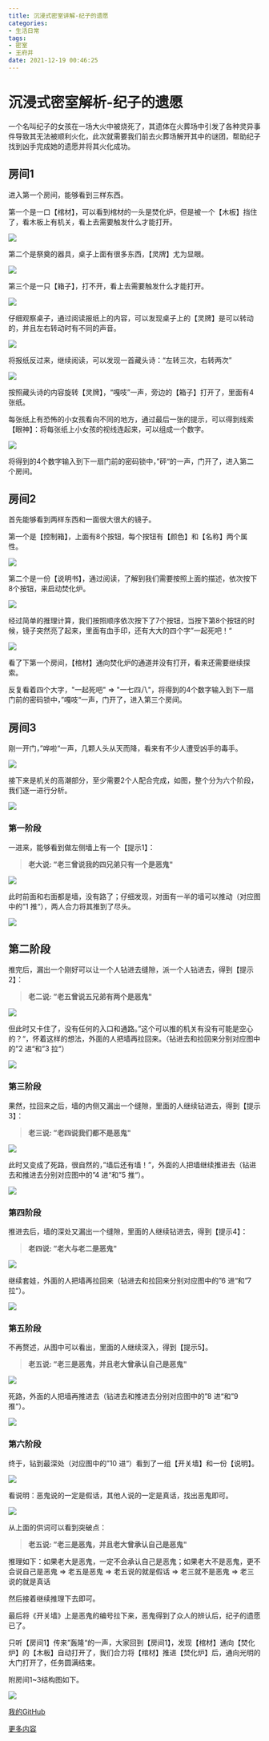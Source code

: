 ```yaml
---
title: 沉浸式密室讲解-纪子的遗愿
categories:
- 生活日常
tags:
- 密室
- 王府井
date: 2021-12-19 00:46:25
---
```


# 沉浸式密室解析-纪子的遗愿

一个名叫纪子的女孩在一场大火中被烧死了，其遗体在火葬场中引发了各种灵异事件导致其无法被顺利火化，此次就需要我们前去火葬场解开其中的谜团，帮助纪子找到凶手完成她的遗愿并将其火化成功。

## 房间1
进入第一个房间，能够看到三样东西。

第一个是一口【棺材】，可以看到棺材的一头是焚化炉，但是被一个【木板】挡住了，看木板上有机关，看上去需要触发什么才能打开。

![](https://nginx.mostintelligentape.com/blogimg/202112/jizideyiyuan/room_1_5.jpg)

第二个是祭奠的器具，桌子上面有很多东西，【灵牌】尤为显眼。

![](https://nginx.mostintelligentape.com/blogimg/202112/jizideyiyuan/room_1_1.jpg)

第三个是一只【箱子】，打不开，看上去需要触发什么才能打开。

![](https://nginx.mostintelligentape.com/blogimg/202112/jizideyiyuan/room_3_17.jpg)

仔细观察桌子，通过阅读报纸上的内容，可以发现桌子上的【灵牌】是可以转动的，并且左右转动时有不同的声音。

![](https://nginx.mostintelligentape.com/blogimg/202112/jizideyiyuan/room_1_2.jpg)

将报纸反过来，继续阅读，可以发现一首藏头诗：“左转三次，右转两次”

![](https://nginx.mostintelligentape.com/blogimg/202112/jizideyiyuan/room_1_6.jpg)

按照藏头诗的内容旋转【灵牌】，“嘎吱”一声，旁边的【箱子】打开了，里面有4张纸。

每张纸上有恐怖的小女孩看向不同的地方，通过最后一张的提示，可以得到线索【眼神】：将每张纸上小女孩的视线连起来，可以组成一个数字。

![](https://nginx.mostintelligentape.com/blogimg/202112/jizideyiyuan/room_1_3.jpg)

将得到的4个数字输入到下一扇门前的密码锁中，”砰“的一声，门开了，进入第二个房间。

## 房间2
首先能够看到两样东西和一面很大很大的镜子。

第一个是【控制箱】，上面有8个按钮，每个按钮有【颜色】和【名称】两个属性。

![](https://nginx.mostintelligentape.com/blogimg/202112/jizideyiyuan/room_2_1.jpg)

第二个是一份【说明书】，通过阅读，了解到我们需要按照上面的描述，依次按下8个按钮，来启动焚化炉。

![](https://nginx.mostintelligentape.com/blogimg/202112/jizideyiyuan/room_2_2.jpg)

经过简单的推理计算，我们按照顺序依次按下了7个按钮，当按下第8个按钮的时候，镜子突然亮了起来，里面有血手印，还有大大的四个字”一起死吧！“

![](https://nginx.mostintelligentape.com/blogimg/202112/jizideyiyuan/room_2_3.jpg)

看了下第一个房间，【棺材】通向焚化炉的通道并没有打开，看来还需要继续探索。

反复看着四个大字，"一起死吧" => "一七四八"，将得到的4个数字输入到下一扇门前的密码锁中，”嘎吱“一声，门开了，进入第三个房间。

## 房间3
刚一开门，”哗啦“一声，几颗人头从天而降，看来有不少人遭受凶手的毒手。

![](https://nginx.mostintelligentape.com/blogimg/202112/jizideyiyuan/room_3_16.jpg)


接下来是机关的高潮部分，至少需要2个人配合完成，如图，整个分为六个阶段，我们逐一进行分析。

![](https://nginx.mostintelligentape.com/blogimg/202112/jizideyiyuan/room_3_8.jpg)

### 第一阶段
一进来，能够看到做左侧墙上有一个【提示1】：

> **老大说: ”老三曾说我的四兄弟只有一个是恶鬼"**

![](https://nginx.mostintelligentape.com/blogimg/202112/jizideyiyuan/room_3_1.jpg)

此时前面和右面都是墙，没有路了；仔细发现，对面有一半的墙可以推动（对应图中的”1 推“），两人合力将其推到了尽头。

![](https://nginx.mostintelligentape.com/blogimg/202112/jizideyiyuan/room_3_10.jpg)

## 第二阶段

推完后，漏出一个刚好可以让一个人钻进去缝隙，派一个人钻进去，得到【提示2】：

> **老二说: ”老五曾说五兄弟有两个是恶鬼"**

![](https://nginx.mostintelligentape.com/blogimg/202112/jizideyiyuan/room_3_2.jpg)

但此时又卡住了，没有任何的入口和通路。”这个可以推的机关有没有可能是空心的？“，怀着这样的想法，外面的人把墙再拉回来。（钻进去和拉回来分别对应图中的”2 进“和”3 拉“）

![](https://nginx.mostintelligentape.com/blogimg/202112/jizideyiyuan/room_3_11.jpg)

### 第三阶段

果然，拉回来之后，墙的内侧又漏出一个缝隙，里面的人继续钻进去，得到【提示3】：

> **老三说: ”老四说我们都不是恶鬼"**

![](https://nginx.mostintelligentape.com/blogimg/202112/jizideyiyuan/room_3_3.jpg)

此时又变成了死路，很自然的，”墙后还有墙！”，外面的人把墙继续推进去（钻进去和推进去分别对应图中的”4 进“和”5 推“）。

![](https://nginx.mostintelligentape.com/blogimg/202112/jizideyiyuan/room_3_12.jpg)

### 第四阶段

推进去后，墙的深处又漏出一个缝隙，里面的人继续钻进去，得到【提示4】：

> **老四说: ”老大与老二是恶鬼"**

![](https://nginx.mostintelligentape.com/blogimg/202112/jizideyiyuan/room_3_4.jpg)

继续套娃，外面的人把墙再拉回来（钻进去和拉回来分别对应图中的”6 进“和”7 拉“）。

![](https://nginx.mostintelligentape.com/blogimg/202112/jizideyiyuan/room_3_13.jpg)


### 第五阶段

不再赘述，从图中可以看出，里面的人继续深入，得到【提示5】。

> **老五说: ”老三是恶鬼，并且老大曾承认自己是恶鬼"**

![](https://nginx.mostintelligentape.com/blogimg/202112/jizideyiyuan/room_3_5.jpg)

死路，外面的人把墙再推进去（钻进去和推进去分别对应图中的”8 进“和”9 推“）。

![](https://nginx.mostintelligentape.com/blogimg/202112/jizideyiyuan/room_3_14.jpg)

### 第六阶段

终于，钻到最深处（对应图中的”10 进“）看到了一组【开关墙】和一份【说明】。

![](https://nginx.mostintelligentape.com/blogimg/202112/jizideyiyuan/room_3_15.jpg)


看说明：恶鬼说的一定是假话，其他人说的一定是真话，找出恶鬼即可。

![](https://nginx.mostintelligentape.com/blogimg/202112/jizideyiyuan/room_3_6.jpg)

从上面的供词可以看到突破点：

> **老五说: ”老三是恶鬼，并且老大曾承认自己是恶鬼"**

推理如下：如果老大是恶鬼，一定不会承认自己是恶鬼；如果老大不是恶鬼，更不会说自己是恶鬼 => 老五是恶鬼 => 老五说的就是假话 => 老三就不是恶鬼 => 老三说的就是真话 

然后接着继续推理下去即可。

最后将《开关墙》上是恶鬼的编号拉下来，恶鬼得到了众人的辨认后，纪子的遗愿已了。

只听【房间1】传来”轰隆“的一声，大家回到【房间1】，发现【棺材】通向【焚化炉】的【木板】自动打开了，我们合力将【棺材】推进【焚化炉】后，通向光明的大门打开了，任务圆满结束。

附房间1~3结构图如下。

![](https://nginx.mostintelligentape.com/blogimg/202112/jizideyiyuan/room_3_9.jpg)

[我的GitHub](https://github.com/josiahzhao)
 
[更多内容](https://www.mostintelligentape.com/)